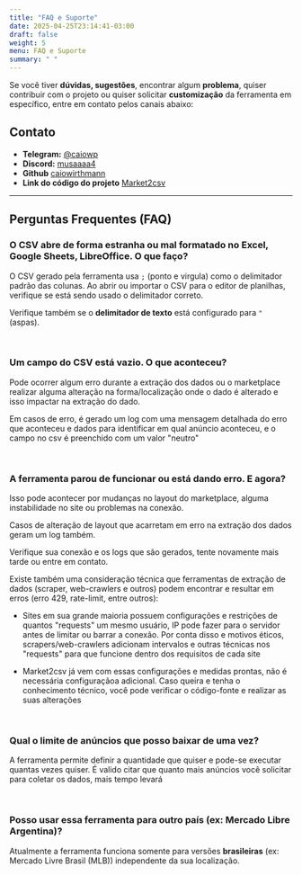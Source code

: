 ```yaml
---
title: "FAQ e Suporte"
date: 2025-04-25T23:14:41-03:00
draft: false
weight: 5
menu: FAQ e Suporte
summary: " "
---
```


Se você tiver **dúvidas, sugestões**, encontrar algum **problema**, quiser contribuir com o projeto ou quiser solicitar **customização** da ferramenta em específico, entre em contato pelos canais abaixo:

## Contato

- **Telegram:** [@caiowp](https://t.me/caiowp)  
- **Discord:** [musaaaa4](https://discord.com/users/279083512638734336)  
- **Github** [caiowirthmann](https://github.com/caiowirthmann/)
- **Link do código do projeto** [Market2csv](https://github.com/caiowirthmann/market2csv)

---

##  Perguntas Frequentes (FAQ)

###  O CSV abre de forma estranha ou mal formatado no Excel, Google Sheets, LibreOffice. O que faço?

O CSV gerado pela ferramenta usa `;` (ponto e virgula) como o delimitador padrão das colunas. Ao abrir ou importar o CSV para o editor de planilhas, verifique se está sendo usado o delimitador correto.

Verifique também se o **delimitador de texto** está configurado para `"` (aspas).

<br>

###  Um campo do CSV está vazio. O que aconteceu?

Pode ocorrer algum erro durante a extração dos dados ou o marketplace realizar alguma alteração na forma/localização onde o dado é alterado e isso impactar na extração do dado.

Em casos de erro, é gerado um log com uma mensagem detalhada do erro que aconteceu e dados para identificar em qual anúncio aconteceu, e o campo no csv é preenchido com um valor "neutro"

<br>


###  A ferramenta parou de funcionar ou está dando erro. E agora?

Isso pode acontecer por mudanças no layout do marketplace, alguma instabilidade no site ou problemas na conexão.

Casos de alteração de layout que acarretam em erro na extração dos dados geram um log também.

Verifique sua conexão e os logs que são gerados, tente novamente mais tarde ou entre em contato.

Existe também uma consideração técnica que ferramentas de extração de dados (scraper, web-crawlers e outros) podem encontrar e resultar em erros (erro 429, rate-limit, entre outros):

- Sites em sua grande maioria possuem configurações e restrições de quantos "requests" um mesmo usuário, IP pode fazer para o servidor antes de limitar ou barrar a conexão. Por conta disso e motivos éticos, scrapers/web-crawlers adicionam intervalos e outras técnicas nos "requests" para que funcione dentro dos requisitos de cada site

- Market2csv já vem com essas configurações e medidas prontas, não é necessária configuraçãoa adicional. Caso queira e tenha o conhecimento técnico, você pode verificar o código-fonte e realizar as suas alterações

<br>

###  Qual o limite de anúncios que posso baixar de uma vez?

A ferramenta permite definir a quantidade que quiser e pode-se executar quantas vezes quiser. É valido citar que quanto mais anúncios você solicitar para coletar os dados, mais tempo levará

<br>

###  Posso usar essa ferramenta para outro país (ex: Mercado Libre Argentina)?

Atualmente a ferramenta funciona somente para versões **brasileiras** (ex: Mercado Livre Brasil (MLB)) independente da sua localização.

<br>


